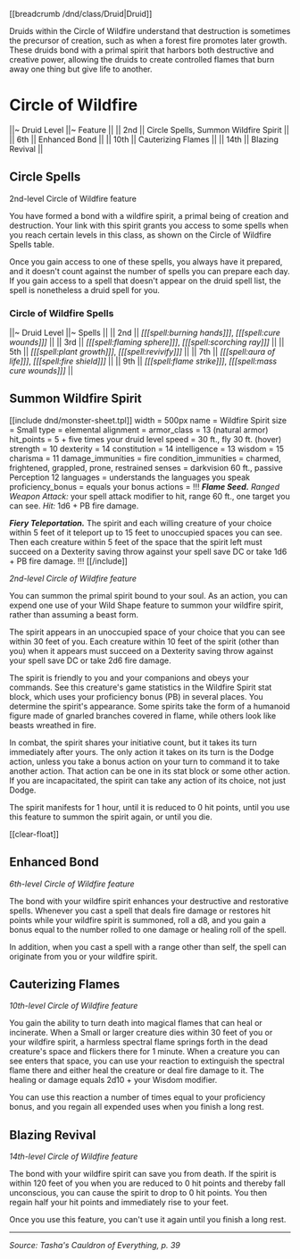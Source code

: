 [[breadcrumb /dnd/class/Druid|Druid]]

Druids within the Circle of Wildfire understand that destruction is sometimes the precursor of creation, such as when a forest fire promotes later growth. These druids bond with a primal spirit that harbors both destructive and creative power, allowing the druids to create controlled flames that burn away one thing but give life to another.

# Circle of Wildfire

||~ Druid Level ||~ Feature ||
|| 2nd || Circle Spells, Summon Wildfire Spirit ||
|| 6th || Enhanced Bond ||
|| 10th || Cauterizing Flames ||
|| 14th || Blazing Revival ||

## Circle Spells

2nd-level Circle of Wildfire feature

You have formed a bond with a wildfire spirit, a primal being of creation and destruction. Your link with this spirit grants you access to some spells when you reach certain levels in this class, as shown on the Circle of Wildfire Spells table.

Once you gain access to one of these spells, you always have it prepared, and it doesn't count against the number of spells you can prepare each day. If you gain access to a spell that doesn't appear on the druid spell list, the spell is nonetheless a druid spell for you.

### Circle of Wildfire Spells

||~ Druid Level ||~ Spells ||
|| 2nd || _[[[spell:burning hands]]]_, _[[[spell:cure wounds]]]_ ||
|| 3rd || _[[[spell:flaming sphere]]]_, _[[[spell:scorching ray]]]_ ||
|| 5th || _[[[spell:plant growth]]]_, _[[[spell:revivify]]]_ ||
|| 7th || _[[[spell:aura of life]]]_, _[[[spell:fire shield]]]_ ||
|| 9th || _[[[spell:flame strike]]]_, _[[[spell:mass cure wounds]]]_ ||

## Summon Wildfire Spirit

<div class="monster-float" markdown="1">

[[include dnd/monster-sheet.tpl]]
width = 500px
name = Wildfire Spirit
size = Small
type = elemental
alignment = 
armor_class = 13 (natural armor)
hit_points = 5 + five times your druid level
speed = 30 ft., fly 30 ft. (hover)
strength = 10
dexterity = 14
constitution = 14
intelligence = 13
wisdom = 15
charisma = 11
damage_immunities = fire
condition_immunities = charmed, frightened, grappled, prone, restrained
senses = darkvision 60 ft., passive Perception 12
languages = understands the languages you speak
proficiency_bonus = equals your bonus
actions = !!!
***Flame Seed.*** _Ranged Weapon Attack:_ your spell attack modifier to hit, range 60 ft., one target you can see. _Hit:_ 1d6 + PB fire damage. 

***Fiery Teleportation.*** The spirit and each willing creature of your choice within 5 feet of it teleport up to 15 feet to unoccupied spaces you can see. Then each creature within 5 feet of the space that the spirit left must succeed on a Dexterity saving throw against your spell save DC or take 1d6 + PB fire damage.
!!!
[[/include]]

</div>

_2nd-level Circle of Wildfire feature_

You can summon the primal spirit bound to your soul. As an action, you can expend one use of your Wild Shape feature to summon your wildfire spirit, rather than assuming a beast form.

The spirit appears in an unoccupied space of your choice that you can see within 30 feet of you. Each creature within 10 feet of the spirit (other than you) when it appears must succeed on a Dexterity saving throw against your spell save DC or take 2d6 fire damage.

The spirit is friendly to you and your companions and obeys your commands. See this creature's game statistics in the Wildfire Spirit stat block, which uses your proficiency bonus (PB) in several places. You determine the spirit's appearance. Some spirits take the form of a humanoid figure made of gnarled branches covered in flame, while others look like beasts wreathed in fire.

In combat, the spirit shares your initiative count, but it takes its turn immediately after yours. The only action it takes on its turn is the Dodge action, unless you take a bonus action on your turn to command it to take another action. That action can be one in its stat block or some other action. If you are incapacitated, the spirit can take any action of its choice, not just Dodge.

The spirit manifests for 1 hour, until it is reduced to 0 hit points, until you use this feature to summon the spirit again, or until you die.

[[clear-float]]

## Enhanced Bond

_6th-level Circle of Wildfire feature_

The bond with your wildfire spirit enhances your destructive and restorative spells. Whenever you cast a spell that deals fire damage or restores hit points while your wildfire spirit is summoned, roll a d8, and you gain a bonus equal to the number rolled to one damage or healing roll of the spell.

In addition, when you cast a spell with a range other than self, the spell can originate from you or your wildfire spirit.

## Cauterizing Flames

_10th-level Circle of Wildfire feature_

You gain the ability to turn death into magical flames that can heal or incinerate. When a Small or larger creature dies within 30 feet of you or your wildfire spirit, a harmless spectral flame springs forth in the dead creature's space and flickers there for 1 minute. When a creature you can see enters that space, you can use your reaction to extinguish the spectral flame there and either heal the creature or deal fire damage to it. The healing or damage equals 2d10 + your Wisdom modifier.

You can use this reaction a number of times equal to your proficiency bonus, and you regain all expended uses when you finish a long rest.

## Blazing Revival

_14th-level Circle of Wildfire feature_

The bond with your wildfire spirit can save you from death. If the spirit is within 120 feet of you when you are reduced to 0 hit points and thereby fall unconscious, you can cause the spirit to drop to 0 hit points. You then regain half your hit points and immediately rise to your feet.

Once you use this feature, you can't use it again until you finish a long rest.

----

*Source: Tasha's Cauldron of Everything, p. 39*
